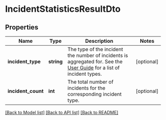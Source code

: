 # IncidentStatisticsResultDto

## Properties
Name | Type | Description | Notes
------------ | ------------- | ------------- | -------------
**incident_type** | **string** | The type of the incident the number of incidents is aggregated for. See the [User Guide](https://docs.camunda.org/manual/7.21/user-guide/process-engine/incidents/#incident-types) for a list of incident types. | [optional] 
**incident_count** | **int** | The total number of incidents for the corresponding incident type. | [optional] 

[[Back to Model list]](../../README.md#documentation-for-models) [[Back to API list]](../../README.md#documentation-for-api-endpoints) [[Back to README]](../../README.md)

